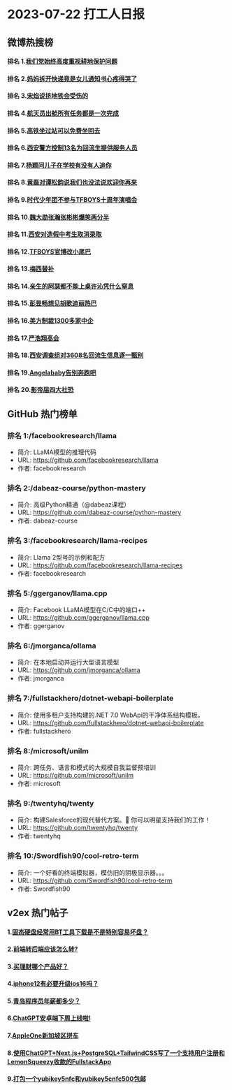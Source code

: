 # 2023-07-22 打工人日报


## 微博热搜榜

#### 排名 1.[我们党始终高度重视耕地保护问题](https://s.weibo.com/weibo?q=我们党始终高度重视耕地保护问题)
#### 排名 2.[妈妈拆开快递竟是女儿通知书心疼得哭了](https://s.weibo.com/weibo?q=妈妈拆开快递竟是女儿通知书心疼得哭了)
#### 排名 3.[宋焰说挤地铁会受伤的](https://s.weibo.com/weibo?q=宋焰说挤地铁会受伤的)
#### 排名 4.[航天员出舱所有任务都是一次完成](https://s.weibo.com/weibo?q=航天员出舱所有任务都是一次完成)
#### 排名 5.[高铁坐过站可以免费坐回去](https://s.weibo.com/weibo?q=高铁坐过站可以免费坐回去)
#### 排名 6.[西安警方控制13名为回流生提供服务人员](https://s.weibo.com/weibo?q=西安警方控制13名为回流生提供服务人员)
#### 排名 7.[杨颖问儿子在学校有没有人追你](https://s.weibo.com/weibo?q=杨颖问儿子在学校有没有人追你)
#### 排名 8.[黄磊对谭松韵说我们也没法说欢迎你再来](https://s.weibo.com/weibo?q=黄磊对谭松韵说我们也没法说欢迎你再来)
#### 排名 9.[时代少年团不参与TFBOYS十周年演唱会](https://s.weibo.com/weibo?q=时代少年团不参与TFBOYS十周年演唱会)
#### 排名 10.[魏大勋张瀚张彬彬爆笑两分半](https://s.weibo.com/weibo?q=魏大勋张瀚张彬彬爆笑两分半)
#### 排名 11.[西安对造假中考生取消录取](https://s.weibo.com/weibo?q=西安对造假中考生取消录取)
#### 排名 12.[TFBOYS官博改小尾巴](https://s.weibo.com/weibo?q=TFBOYS官博改小尾巴)
#### 排名 13.[梅西替补](https://s.weibo.com/weibo?q=梅西替补)
#### 排名 14.[亲生的阿瑟都不能上桌许沁凭什么窒息](https://s.weibo.com/weibo?q=亲生的阿瑟都不能上桌许沁凭什么窒息)
#### 排名 15.[彭昱畅想见胡歌迪丽热巴](https://s.weibo.com/weibo?q=彭昱畅想见胡歌迪丽热巴)
#### 排名 16.[美方制裁1300多家中企](https://s.weibo.com/weibo?q=美方制裁1300多家中企)
#### 排名 17.[严浩翔高会](https://s.weibo.com/weibo?q=严浩翔高会)
#### 排名 18.[西安调查组对3608名回流生信息逐一甄别](https://s.weibo.com/weibo?q=西安调查组对3608名回流生信息逐一甄别)
#### 排名 19.[Angelababy告别奔跑吧](https://s.weibo.com/weibo?q=Angelababy告别奔跑吧)
#### 排名 20.[影帝届四大社恐](https://s.weibo.com/weibo?q=影帝届四大社恐)
## GitHub 热门榜单

### 排名 1:/facebookresearch/llama
- 简介: LLaMA模型的推理代码
- URL: https://github.com/facebookresearch/llama
- 作者: facebookresearch 

### 排名 2:/dabeaz-course/python-mastery
- 简介: 高级Python精通（@dabeaz课程）
- URL: https://github.com/dabeaz-course/python-mastery
- 作者: dabeaz-course 

### 排名 3:/facebookresearch/llama-recipes
- 简介: Llama 2型号的示例和配方
- URL: https://github.com/facebookresearch/llama-recipes
- 作者: facebookresearch 

### 排名 5:/ggerganov/llama.cpp
- 简介: Facebook LLaMA模型在C/C中的端口++
- URL: https://github.com/ggerganov/llama.cpp
- 作者: ggerganov 

### 排名 6:/jmorganca/ollama
- 简介: 在本地启动并运行大型语言模型
- URL: https://github.com/jmorganca/ollama
- 作者: jmorganca 

### 排名 7:/fullstackhero/dotnet-webapi-boilerplate
- 简介: 使用多租户支持构建的.NET 7.0 WebApi的干净体系结构模板。
- URL: https://github.com/fullstackhero/dotnet-webapi-boilerplate
- 作者: fullstackhero 

### 排名 8:/microsoft/unilm
- 简介: 跨任务、语言和模式的大规模自我监督预培训
- URL: https://github.com/microsoft/unilm
- 作者: microsoft 

### 排名 9:/twentyhq/twenty
- 简介: 构建Salesforce的现代替代方案。🌟 你可以明星支持我们的工作！
- URL: https://github.com/twentyhq/twenty
- 作者: twentyhq 

### 排名 10:/Swordfish90/cool-retro-term
- 简介: 一个好看的终端模拟器，模仿旧的阴极显示器。。。
- URL: https://github.com/Swordfish90/cool-retro-term
- 作者: Swordfish90 

## v2ex 热门帖子

#### 1.[固态硬盘经常用BT工具下载是不是特别容易坏盘？](https://www.v2ex.com/t/958739#reply6)
#### 2.[前端转后端应该怎么转?](https://www.v2ex.com/t/958745#reply6)
#### 3.[买理财哪个产品好？](https://www.v2ex.com/t/958740#reply4)
#### 4.[iphone12有必要升级ios16吗？](https://www.v2ex.com/t/958744#reply4)
#### 5.[青岛程序员年薪都多少？](https://www.v2ex.com/t/958746#reply4)
#### 6.[ChatGPT安卓端下周上线啦!](https://www.v2ex.com/t/958741#reply0)
#### 7.[AppleOne新加坡区拼车](https://www.v2ex.com/t/958743#reply0)
#### 8.[使用ChatGPT+Next.js+PostgreSQL+TailwindCSS写了一个支持用户注册和LemonSqueezy收款的FullstackApp](https://www.v2ex.com/t/958747#reply0)
#### 9.[打包一个yubikey5nfc和yubikey5cnfc500包邮](https://www.v2ex.com/t/958748#reply0)


